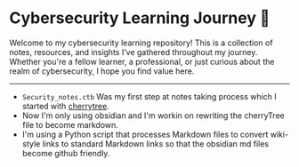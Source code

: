 # Cybersecurity Learning Journey 🚀

Welcome to my cybersecurity learning repository! This is a collection of notes, resources, and insights I’ve gathered throughout my journey. Whether you're a fellow learner, a professional, or just curious about the realm of cybersecurity, I hope you find value here.

---

- `Security_notes.ctb` Was my first step at notes taking process which I started with [cherrytree](https://www.giuspen.net/cherrytree/).
- Now I'm only using obsidian and I'm workin on rewriting the cherryTree file to become markdown.
- I'm using a Python script that processes Markdown files to convert wiki-style links to standard Markdown links so that the obsidian md files become github friendly.

